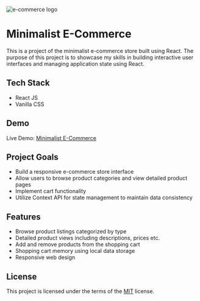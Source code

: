 

![e-commerce logo](https://github.com/KarolKotomski/mini-ecommerce/assets/137051383/e5cb9d2a-237e-4e27-94a2-bcf46b00f401)



# Minimalist E-Commerce

This is a project of the minimalist e-commerce store built using React. The purpose of this project is to showcase my skills in building interactive user interfaces and managing application state using React.

## Tech Stack

- React JS
- Vanilla CSS

## Demo

Live Demo: [Minimalist E-Commerce](https://mini-ecommerce-kk.vercel.app/)

## Project Goals

- Build a responsive e-commerce store interface
- Allow users to browse product categories and view detailed product pages
- Implement cart functionality
- Utilize Context API for state management to maintain data consistency

## Features

- Browse product listings categorized by type
- Detailed product views including descriptions, prices etc.
- Add and remove products from the shopping cart
- Shopping cart memory using local data storage
- Responsive web design


## License

This project is licensed under the terms of the [MIT](https://choosealicense.com/licenses/mit/) license.
